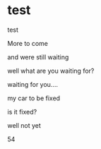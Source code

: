 # test
test


More to come

and were still waiting

well what are you waiting for?

waiting for you....

my car to be fixed

is it fixed?

well not yet

54
